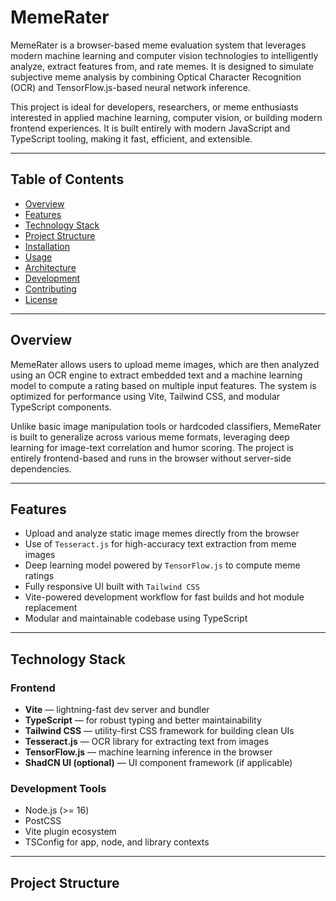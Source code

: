 # MemeRater

MemeRater is a browser-based meme evaluation system that leverages modern machine learning and computer vision technologies to intelligently analyze, extract features from, and rate memes. It is designed to simulate subjective meme analysis by combining Optical Character Recognition (OCR) and TensorFlow.js-based neural network inference.

This project is ideal for developers, researchers, or meme enthusiasts interested in applied machine learning, computer vision, or building modern frontend experiences. It is built entirely with modern JavaScript and TypeScript tooling, making it fast, efficient, and extensible.

---

## Table of Contents

- [Overview](#overview)
- [Features](#features)
- [Technology Stack](#technology-stack)
- [Project Structure](#project-structure)
- [Installation](#installation)
- [Usage](#usage)
- [Architecture](#architecture)
- [Development](#development)
- [Contributing](#contributing)
- [License](#license)

---

## Overview

MemeRater allows users to upload meme images, which are then analyzed using an OCR engine to extract embedded text and a machine learning model to compute a rating based on multiple input features. The system is optimized for performance using Vite, Tailwind CSS, and modular TypeScript components.

Unlike basic image manipulation tools or hardcoded classifiers, MemeRater is built to generalize across various meme formats, leveraging deep learning for image-text correlation and humor scoring. The project is entirely frontend-based and runs in the browser without server-side dependencies.

---

## Features

- Upload and analyze static image memes directly from the browser
- Use of `Tesseract.js` for high-accuracy text extraction from meme images
- Deep learning model powered by `TensorFlow.js` to compute meme ratings
- Fully responsive UI built with `Tailwind CSS`
- Vite-powered development workflow for fast builds and hot module replacement
- Modular and maintainable codebase using TypeScript

---

## Technology Stack

### Frontend

- **Vite** — lightning-fast dev server and bundler
- **TypeScript** — for robust typing and better maintainability
- **Tailwind CSS** — utility-first CSS framework for building clean UIs
- **Tesseract.js** — OCR library for extracting text from images
- **TensorFlow.js** — machine learning inference in the browser
- **ShadCN UI (optional)** — UI component framework (if applicable)

### Development Tools

- Node.js (>= 16)
- PostCSS
- Vite plugin ecosystem
- TSConfig for app, node, and library contexts

---

## Project Structure

